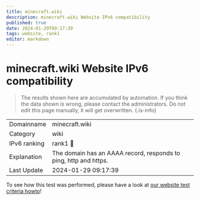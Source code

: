 ```yaml
---
title: minecraft.wiki
description: minecraft.wiki Website IPv6 compatibility
published: true
date: 2024-01-29T09:17:39
tags: website, rank1
editor: markdown
---
```


# minecraft.wiki Website IPv6 compatibility

> The results shown here are accumulated by automation. If you think the data shown is wrong, please contact the administrators. 
> Do not edit this page manually, it will get overwritten.
{.is-info}


|   |   |
| - | - |
| Domainname | minecraft.wiki
| Category | wiki |
| IPv6 ranking | rank1 :1st_place_medal: |
| Explanation | The domain has an AAAA record, responds to ping, http and https. |
| Last Update | 2024-01-29 09:17:39 |

To see how this test was performed, please have a look at [our website test criteria howto](/howto/testcriteria/website)!

